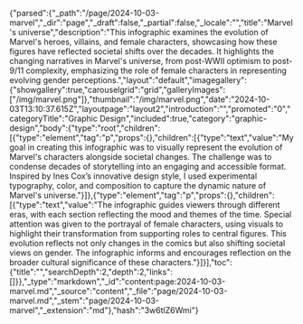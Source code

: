 {"parsed":{"_path":"/page/2024-10-03-marvel","_dir":"page","_draft":false,"_partial":false,"_locale":"","title":"Marvel's universe","description":"This infographic examines the evolution of Marvel's heroes, villains, and female characters, showcasing how these figures have reflected societal shifts over the decades. It highlights the changing narratives in Marvel's universe, from post-WWII optimism to post-9/11 complexity, emphasizing the role of female characters in representing evolving gender perceptions.","layout":"default","imagegallery":{"showgallery":true,"carouselgrid":"grid","galleryImages":["/img/marvel.png"]},"thumbnail":"/img/marvel.png","date":"2024-10-03T13:10:37.615Z","layoutpage":"layout2","introduction":"","promoted":"0","categoryTitle":"Graphic Design","included":true,"category":"graphic-design","body":{"type":"root","children":[{"type":"element","tag":"p","props":{},"children":[{"type":"text","value":"My goal in creating this infographic was to visually represent the evolution of Marvel's characters alongside societal changes. The challenge was to condense decades of storytelling into an engaging and accessible format. Inspired by Ines Cox’s innovative design style, I used experimental typography, color, and composition to capture the dynamic nature of Marvel's universe."}]},{"type":"element","tag":"p","props":{},"children":[{"type":"text","value":"The infographic guides viewers through different eras, with each section reflecting the mood and themes of the time. Special attention was given to the portrayal of female characters, using visuals to highlight their transformation from supporting roles to central figures. This evolution reflects not only changes in the comics but also shifting societal views on gender. The infographic informs and encourages reflection on the broader cultural significance of these characters."}]}],"toc":{"title":"","searchDepth":2,"depth":2,"links":[]}},"_type":"markdown","_id":"content:page:2024-10-03-marvel.md","_source":"content","_file":"page/2024-10-03-marvel.md","_stem":"page/2024-10-03-marvel","_extension":"md"},"hash":"3w6tlZ6Wmi"}